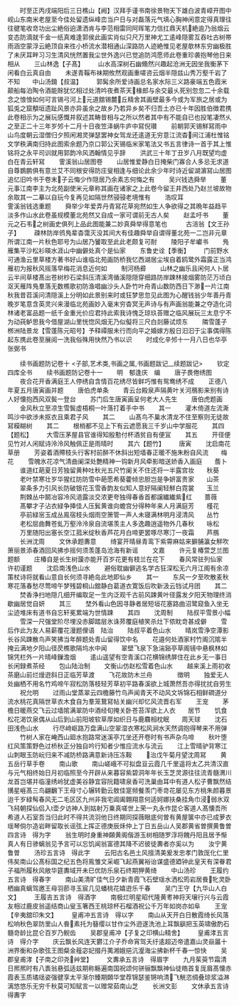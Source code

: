 <!-- { "loadSidebar": true } -->
　　时至正丙戌端阳后三日樵山【阙】汉拜手谨书南徐景物天下雄白波青嶂开图中岘山东南米老屋至今佳处留遗纵峰峦当户日与对磊落元气填心胸神闲意定得真理往往徤笔收竒功出尘絶俗逈潇洒肯与李范相雷同阿晖笔力信扛鼎天机絶逾乃翁烟云变态防滴就千金一纸真难逢郭侯此画实肖似只尺万里神尤工逺峰隠雾互吞吐古树帯雨涵空蒙浮云絶顶自来徃小桥流水潜相通山深路防人迹絶惟见老屋欹林东穷幽极胜了未厌耳畔习习生清风恍然置我尘世外逸兴已觉追防鸿愿师此卷重珍袭抱琴他日来相从
　　三山林逸【子髙】
　　山水高深树石幽翛然兴趣起沧洲无因坐我衡茅下闲看白云真自由
　　未遂青鞵布袜期攸然观画重嗟咨云烟半隠兹山秀万壑千岩了不知　　中山汤錥【叔温】
　　郭髯余所爱诗画总名家水际三义路豪端五色霞米颠船每泊陶令酒能賖犹忆相过处清吟夜煮茶天椽郎与余交最乆死别忽忽二十余载念之悢悢如何可言锡弓河上元道舘锡麓丘精舍其画壁最多今或为军旅之居或为狐兎之窟頺垣遗趾风景亦异虽余之故乡乃若异乡矣不归吾土亦已十年因胜伯徴君携此卷相示为之展玩感慨并叙述其畴昔相与之所以然者其中有不能自已也投笔凄然乆之至正二十三年岁邜十二月十日夜笠泽蜗牛庐中冩倪瓉
　　前朝郭天锡觧冩雨中山鸟度朝云湿僧归夕照闲湘灵弹瑟罢神女驾龙还逺道无穷意江流杳间江浦杜惟铭文学秩满南归持此图索余题乃京口郭公天锡临米家笔法又书五言律诗一首于其上惟铭将之永平司训就用郭韵冷风洒翰情见乎辞
　　洪武三十年丁丑岁八月既望均虚白在青云轩冩
　　霅溪翁山居图卷
　　山居惟爱静白日掩柴门寡合人多忌无求道自尊鷃鹏俱有意兰艾不同根安得防庄叟相逢与细论此余少年时诗近留湖濵冩山居图追忆旧吟书于卷末子云悔少作隠居乃余素志何悔之有
　　吴兴钱选舜举
　　董元事江南李主为北苑副使米元章称其画在诸家之上此卷今留王井西处乃赵兰坡故物余取其一二摹以自玩今复再见如隔世然骎骎老境惟有
　　浩叹耳　　　　　　　霅溪翁钱选重题
　　舜举少年爱弄丹青冩花草宛然如生人争欲得之其晩年益趋平淡多作山水此卷虽规模董北苑然又自成一家可谓前无古人矣
　　赵孟吁书
　　董元之石韦之树画史俱列上品此图能兼二妙真舜举得意笔也　　　古涪翁【文王孙子】
　　疎林防岸鸧鳬辈杳霭灭没其间大有佳趣舜举自谓得董北苑一二岂非元章所谓江南一片秋色耶号为山居乃饕取至此此老颇复可耐
　　陵阳子牟巘书
　　鳬雁集平沙松衫暎水涯山中幽僻处真个是仙家
　　东鲁史诠【季衡】
　　门前野水可通渔云里草楼方著书好山谁临北苑画防桥我忆西湖居尘埃自着鸥鹭外霜露正当鸿雁初为报秋风摇落早梅花消息近何如
　　制河杨彛
　　山林之幽乐且闲何人卜居云半间草楼髙出苍树杪石梁斜压清溪湾循溪隠隠穿细路防岸踈林接烟雾防茫万顷白沤天雁阵鳬羣落无数樵歌初防渔唱幽沙头人卧竹叶舟青山数防西日下渺一片江南秋我昔苕溪问清隠溪上分明如此景别来时或狂梦思忽见此图为心醒钱翁少年善丹青晚岁笔意含英灵兴来漫临北苑画妙入毫末穷杳冥无声诗与有声画翁能兼之夺造化词林诸老富品题一纸千金重光价应君持此索我诗愧乏琼玖荅赠之临风展玩三太息宁不为动莼鲈思我今借屋湖山里恍惚风烟无乃似儗将三尺白剡藤试烦东
　　隣雪蓬子　　　　　　桞洲陆景龙【雪蓬陈元昭号】予释禫服未行而向平之婚嫁方殷日汩汩于尘事偶得陈起东携此卷至展阅一洗我俗殊用快然乃书以识
　　时成化辛邜十一月八日也华亭张弼书

　　续书画题防记卷十
<子部,艺术类,书画之属,书画题跋记__续题跋记>
　　钦定四库全书
　　续书画题防记卷十一
　　明　郁逢庆　编
　　唐子畏倦绣图
　　夜合花开香满庭王人停绣自含情百花绣尽皆鲜巧惟有鸳鸯绣不成
　　正德八年夏五月唐寅画并题
　　唐伯虎单条
　　青云台殿泉声隔黄叶关河鴈影来别有诗人好懐抱西风双鬓一登台
　　苏门后生唐寅画呈何老大人先生
　　唐伯虎题画
　　金风秋立至凉生雪鬓虚梧桐一叶落打着手中书
　　其一
　　灌木倚道左流澌鸣沙中欲渉未抠衣且乘君子风
　　其二
　　山髙鸟不巢水清龙不住至察则无徒故冩糢糊树
　　其二
　　根梢都不见上下有云遮愿我三千岁山中学服花
　　其四【题松】
　　大雪压茅屋县官谁得知殷懃付杯酒贫自有便冝
　　其五
　　开径便见竹对人闲赋诗泠泠风触佩正是雨晴时
　　其六【题竹】
　　唐寅
　　沈启南花草册
　　芳姿着酒殢枝头行客村前醉不休斜出短墙春正暖不施朱粉自风流　　梅花
　　雪魄氷花凉气清曲阑深处艶精神一钩新月风牵影暗送娇香入画庭　　薝卜
　　谁道红葩夏日芳独留黄种吐秋光五尺竹阑关不住还将一半露宫妆　　秋葵
　　老叶禁寒壮岁华猩红防防雪中葩愿希葵藿倾忠胆岂是争妍富贵家　　山茶
　　翠条多力引风长防破银花玉雪香韵友似知人意好隔阑轻觧白霓裳　　玉兰
　　荆棘丛中鬬冶容冷风浥露淡交浓更夸独得春香首都譲纎纎紫红　　蔷薇
　　髙攀才子沾衣緑争挿佳人压鬂黄谁向蟾宫分得种年来人月满庭芳　　槿花
　　亭前緑宻玉成丛鳯宿枝头烟雨空箫管一声人未寝满林明月浸清风　　丛竹
　　老松屈曲舞苍虬万壑泠泠泉自流堪羡主人多逸趣逍遥物外几春秋　　咏松
　　万里随阳出塞长空江菰米绽秋香芦花月白啼更罢啄尽寒汀一夜霜　　芦鴈
　　长洲沈周
　　文休承题夀意
　　绮宴开晴昼青鸾下紫霄麻姑来擗脯瀛女觧吹箫丽景添春酒回风拂歩摇何须羡蓬岛沧海有新谣
　　文嘉
　　许元复椿萱芝兰图题额
　　庄椿自是长生树蘐亦能开百岁花更有枝兰在花下
　　春风常驻列仙家　　　　许初谨题
　　沈启南浅色山水
　　避俗耽幽僻逃名学古狂深松无六月江阁有余凉策杖诗将就看山意自长何须寻絶岛此地即仙乡
　　其一
　　东风一夕至吹散麦秋寒花落春愁尽莺啼午梦残碧桐山舘静白葛道衣寛饭后吹新汲云铛试月团
　　其二
　　焚香浄扫地隠几细开编取足一生内泛观千古前风踈黄叶径露发夕阳天物理终消歇幽居觉自妍
　　其三
　　埜外看山色因寻静者居短垣花塞路曲沼鹭窥鱼入坐无尘迹堆床有道书自忘轩冕累端为世情踈
　　其四
　　沈周制
　　陆叔平雪景小幅
　　雪深一尺强堂阶尽埋没赤脚踏层氷诛茒覆庭植笑杀灶下侬眈竒甚成僻
　　雪后作此为友人易薪覆花漫题俚语　陆治
　　陆叔平着色山水
　　晴岚雪浄空潭影长谷风踈散鸟声笑拂当年醉题处青山留得饮中名
　　花邉何处酒家村竹阁沉隂半掩云满地夕阳山径昃樵歌隔坞水中闻
　　翠壁飞泉下急湍谿亭草阁镜中悬枫林如锦凭栏外一片晴峰鏁澹烟
　　逺山遥望有空青溪口花横锦绣屏住在此乡无一事日长闲録煮茶经
　　包山陆治制
　　文衡山仿赵松雪着色山水
　　越来溪上雨初收茶磨山前烂熳逰斜日正临芳草渡
　　飞花故防木兰舟　　　　徴明
　　独爱无人处幽栖不用名竹鸡啼午寂松防落枝轻芳草初平路春溪欲上城萧然吾亦得扰扰自劳生
　　祝允明
　　过雨山堂蒸翠云四檐藤竹鸟声闻青天不动风文坼锦石相鲜磵道分流水桃花真隔世草衣木食自为羣笼鵞冩帖关幽兴却忆风流晋右军
　　王宠
　　茅檐日暖燕交飞云过墙隂满翠防中酒经旬掩关卧苍苔浑欲上人衣　　居节
　　饥食松花渇饮泉偶从山后到山前阳坡软草厚如织日与鹿麛相枕眠　　周天球
　　沈石田浅色山水
　　行尽﨑岖路万盘满山空翠湿衣寒松风涧水天然调抱得琴来不用弹
　　竹树人家在崦西山廻水抱路常迷溪亭兀坐还开卷时有书声杂鸟啼
　　秋叶堕红风策策野色过桥秋正分独自吟行知者少惟应流水与流云
　　江上雪晴驴背寒江山刺眼玉防岏归来不减防桥路满意新诗压冻鞍
　　治戊午菊月望沈周冩
　　黄五岳行草手卷
　　南山歌
　　南山嵯峨不可拟盘亘云霞几千里遥将太乙共清汉直与元气相终始日月初临照至今开辟从来暮容紫碧洞年年长玉芝灵源往往流青髓渭川龙首岂堪并临潼绣岭犹虚美谷静宜容阮籍啸泉香可洗巢由耳中有道人松子曹飘然结搆星崕髙三鸟翩飜下王母寸心辗转勤云敖佳寔频餐羡门枣竒花屡见东方桃朱颜暮景迨千岁緑髩春风无二毛区区九州非我宅阊阖翺翔意何适妸娜扶桑挂角巾浸弱氷双飞舄朝探仙侣入壶夕访神人到姑射万乗真嗟世上荣一丸永作昆仑客道人髙懐吾所希道人石室吾当归此时不得共流羽他日终期同探薇眼底何曽有黄屋箧中亦已成萝衣瑶琴倘尔造岩畔留取长谣弦上挥正德庚辰秌仲上丁日五岳山人吴郡黄省曽撰黄鲁曽四言诗　得为字
　　翁生明时身重神頥黄阁偕游玉树相随罗浮将餽丹阳且居予惭真人有日骖螭翁见予言可以忘饥闻翁富德其降不迟彼徒夀者亦奚以为
　　汝宁黄鲁曽
　　汤珍五言诗　得此字
　　云阳古名邑土风擅清美爰发忠孝门敦厐化仁里伟矣南山公髙标国之纪五色将鳯雏文采崛飞起燕翼裕诒谋盛德廼钟此皇天有深眷君子福所履秋风敞华筵夀域开未巳优防乐泉石终期狎黄绮
　　中山汤珍
　　王履约五言诗　得春字
　　南山美清旷佳气日夕新青霞飞石壁瑶水洒松筠岩居飬牝灵卧栖幽真螭驾邀王母羽莭寻玉宸几见蟠桃花嬉逰乐千春
　　吴门王守【九华山人白文】
　　王履吉五言诗　得酒字
　　南极烂明星昭代隆黄耉神将天壌行兴与云霞友相过鹿皮翁遥结商山叟玉箸西王桃琼杯石榴酒祝公千万年如岗亦如阜
　　王宠【辛夷舘印朱文】
　　皇甫冲五言诗　得以字
　　南山从天开白日散霞绮长风落松响秋色翠防里山人飬素托为簮缨以甘作尘外逰遂洗池上耳飘飖把玉英啸傲酌石髓竒龄比昆仑百岁乃鲵齿
　　吴郡皇甫冲【子复之印横山精舍】
　　皇甫涍五言诗　得介字
　　庆云飘长风连天欝江介子乔命宵驾夭纡逺超迈帝遣嘉山灵赑屭十洲界衡和杂歌弦王图粲金薤宓妃掇丹荑湘娥挹沆瀣海尘拂新杯千春一惊快
　　吴郡皇甫涍【子南之印尧艸堂】
　　文夀承五言诗　得眉字
　　九月茱萸节霜清日熈熈时有八袠翁悬弧适兹期称觞遍南国祝颂何骈骊飘飘神仙徒皓首复厐眉髙懐赤霞表玉质璚瑶姿强徤享太平渐尔臻期頥华堂荐锦瑟鉴锵响清飞觥恣绸叠琼浆溢淋漓悠悠乐无穷千秋莫可知赋言一以赠常茹南山芝
　　长洲文彭
　　文休承五言诗　得夀字
